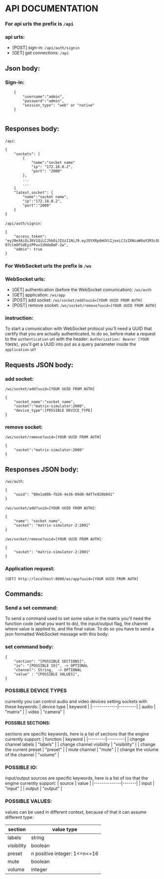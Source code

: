 # API DOCUMENTATION

### For api urls the prefix is `/api`

### api urls:

- [POST] sign-in: `/api/auth/signin`
- [GET] get connections: `/api`

## Json body:

### Sign-in:
```
    {
        "username":"admin",
        "password":"admin",
        "session_type": "web" or "native"
    }
    
```

## Responses body:
`/api`:
```
{
	"sockets": [
		{
            "name":"socket name"
			"ip": "172.18.0.2",
			"port": "2000"
		},
        ...
        ...
	]
    "latest_socket": {
        "name":"socket name",
        "ip":"172.18.0.2",
        "port":"2000"
    }
}
```
`/api/auth/signin`:
```
{
	"access_token": "eyJ0eXAiOiJKV1QiLCJhbOiJIUzI1NiJ9.eyJOYXRpdmUViIjoxLCJzZXNzaW9uX3R5cGUiOiJuYXRpdmUifX0.YQ1SE1b-97clmOFSdEyiPPuv1VHdeDmF-2w",
	"admin": true
}

```

### For WebSocket urls the prefix is `/ws`

### WebSocket urls:

- [GET] authentication (before the WebSocket comunication): `/ws/auth`
- [GET] application: `/ws/app`
- [POST] add socket: `/ws/socket/add?uuid=[YOUR UUID FROM AUTH]`
- [POST] remove socket: `/ws/socket/remove?uuid=[YOUR UUID FROM AUTH]`


### instruction:

To start a comunication with WebSocket protocol you'll need a UUID that certify that you are actually authenticated, to do so, before make a request to the `authentication` url with the header: `Authorization: Bearer [YOUR TOKEN]`, you'll get a UUID into put as a query parameter inside the `application` url
## Requests JSON body:

### add socket:
`/ws/socket/add?uuid=[YOUR UUID FROM AUTH]`
```
{
    "socket_name":"socket name",
	"socket":"matrix-simulator:2000",
    "device_type":[POSSIBLE DEVICE_TYPE]
} 
```
### remove socket:
`/ws/socket/remove?uuid=[YOUR UUID FROM AUTH]`
```
{
	"socket":"matrix-simulator:2000"
}
```



## Responses JSON body:
`/ws/auth`:
```
{
	"uuid": "80e1a00b-fb26-4e36-89d0-9df7e920b041"
}
```
`/ws/socket/add?uuid=[YOUR UUID FROM AUTH]`:
```
{
	"name": "socket name",
	"socket": "matrix-simulator-2:2001"
}
```
`/ws/socket/remove?uuid=[YOUR UUID FROM AUTH]`:
```
{
	"socket": "matrix-simulator-2:2001"
}
```

### Application request:

`[GET] http://localhost:8000/ws/app?uuid=[YOUR UUID FROM AUTH]`

## Commands:

### Send a set command:

To send a command used to set some value in the matrix you'll need the function code (what you want to do), 
the input/output flag, the channel where value is applied to, and the final value.
To do so you have to send a json formatted WebSocket message with this body:

### set command body:

```
{
    "section": "[POSSIBLE SECTIONS]",
    "io": "[POSSIBLE IO]", -> OPTIONAL                   
    "channel": String,  -> OPTIONAL
    "value" : "[POSSIBLE VALUES]", 
}
```

### POSSIBLE DEVICE TYPES
currently you can control audio and video devices setting sockets with these keywords:
| device type | keyword |
|-------------|---------|
| audio | "matrix" |
| video | "camera" |


#### POSSIBLE SECTIONS:
sections are specific keywords, here is a list of sections that the engine currently support:
| function | keyword |
|---------|---------|
| change channel labels | "labels" |
| change channel visibility | "visibility" |
| change the current preset | "preset" |
| mute channel | "mute" |
| change the volume of the channel | "volume" |


### POSSIBLE IO:
input/output sources are specific keywords, here is a list of ios that the engine currently support:
| source | value |
|--------------|-------|
| input | "input" |
| output | "output" |


### POSSIBLE VALUES:
values can be used in different context, because of that it can assume different type:

| section | value type |
|-------|----------|
| labels | string |
| visibility | boolean |
| preset | n positive integer: 1<=n<=16 |
| mute | boolean |
| volume | integer |




